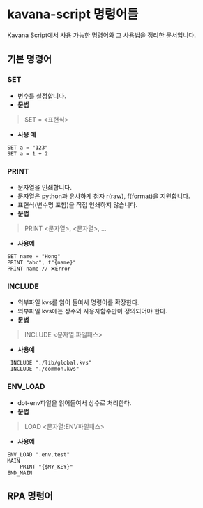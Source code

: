 # kavana-script 명령어들

Kavana Script에서 사용 가능한 명령어와 그 사용법을 정리한 문서입니다.

## 기본 명령어

### SET

- 변수를 설정합니다.
- **문법**

> SET = <표현식>

- **사용 예**

```kvs
SET a = "123"
SET a = 1 + 2 
```

### PRINT

- 문자열을 인쇄합니다.
- 문자열은 python과 유사하게 첨자 r(raw), f(format)을 지원합니다.
- 표현식(변수명 포함)을 직접 인쇄하지 않습니다.
- **문법**

> PRINT <문자열>, <문자열>, ...

- **사용예**

```kvs
SET name = "Hong"
PRINT "abc", f"{name}"
PRINT name // ❌Error
```

### INCLUDE

- 외부파일 kvs를 읽어 들여서 명령어를 확장한다.
- 외부파일 kvs에는 상수와 사용자함수만이 정의되어야 한다.
- **문법**

> INCLUDE <문자열:파일패스>

- **사용예**

```kvs
 INCLUDE "./lib/global.kvs"
 INCLUDE "./common.kvs"
```

### ENV_LOAD

- dot-env파일을 읽어들여서 상수로 처리한다.
- **문법**

> LOAD <문자열:ENV파일패스>

- **사용예**

```kvs
ENV_LOAD ".env.test"
MAIN
    PRINT "{$MY_KEY}"
END_MAIN
```

## RPA 명령어
